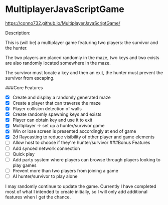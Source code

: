 # MultiplayerJavaScriptGame

https://conno732.github.io/MultiplayerJavaScriptGame/


Description:

This is (will be) a multiplayer game featuring two players: the survivor and the hunter.

The two players are placed randomly in the maze, two keys and two exists are also randomly located somewhere in the maze.

The survivor must locate a key and then an exit, the hunter must prevent the survivor from escaping.

###Core Features
- [x] Create and display a randomly generated maze
- [x] Create a player that can traverse the maze
- [x] Player collision detection of walls
- [x] Create randomly spawning keys and exists
- [x] Player can obtain key and use it to exit
- [x] Multiplayer -> set up a hunter/survivor game
- [X] Win or lose screen is presented accordingly at end of game
- [x] 2d Raycasting to reduce visibility of other player and game elements
- [ ] Allow host to choose if they're hunter/survivor
###Bonus Features
- [ ] Add synced network connection
- [ ] Quick play
- [ ] Add party system where players can browse through players looking to play games
- [ ] Prevent more than two players from joining a game
- [ ] AI hunter/survivor to play alone

I may randomly continue to update the game. Currently I have completed most of what I intended to create initially, so I will only add additional features when I get the chance.
